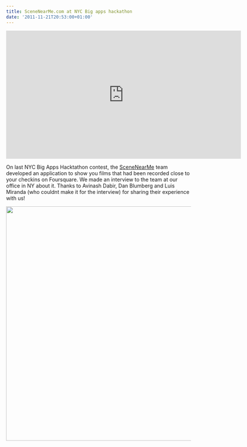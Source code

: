 ```yaml
---
title: SceneNearMe.com at NYC Big apps hackathon
date: '2011-11-21T20:53:00+01:00'
---
```


<iframe frameborder="0" height="350" src="http://player.vimeo.com/video/32464469?title=0&amp;byline=0&amp;portrait=0" width="640"></iframe>

On last NYC Big Apps Hacktathon contest, the <a href="http://www.scenenearme.com">SceneNearMe</a> team developed an application to show you films that had been recorded close to your checkins on Foursquare. We made an interview to the team at our office in NY about it. Thanks to Avinash Dabir, Dan Blumberg and Luis Miranda (who couldnt make it for the interview) for sharing their experience with us!

<a href="http://www.scenenearme.com/home/index.php"><img align="middle" src="http://cartodb.s3.amazonaws.com/tumblr/posts/scenearme.png" width="640"/></a>
